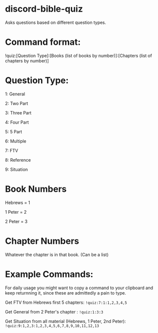 # discord-bible-quiz
Asks questions based on different question types.

# Command format:
!quiz:[Question Type]:[Books (list of books by number)]:[Chapters (list of chapters by number)]

# Question Type:
1: General

2: Two Part

3: Three Part

4: Four Part

5: 5 Part

6: Multiple

7: FTV

8: Reference

9: Situation

# Book Numbers
Hebrews = 1

1 Peter = 2

2 Peter = 3

# Chapter Numbers

Whatever the chapter is in that book. (Can be a list)


# Example Commands:
For daily usage you might want to copy a command to your clipboard and keep returnning it, since these are admittedly a pain to type.

Get FTV from Hebrews first 5 chapters: `!quiz:7:1:1,2,3,4,5`

Get General from 2 Peter's chapter : `!quiz:1:3:3`

Get Situation from all material (Hebrews, 1 Peter, 2nd Peter): `!quiz:9:1,2,3:1,2,3,4,5,6,7,8,9,10,11,12,13`
